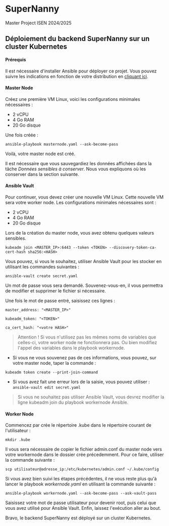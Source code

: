# SuperNanny
Master Project ISEN 2024/2025

## Déploiement du backend SuperNanny sur un cluster Kubernetes

#### Prérequis ####

Il est nécessaire d'installer Ansible pour déployer ce projet. 
Vous pouvez suivre les indications en fonction de votre distribution en [cliquant ici](https://docs.ansible.com/ansible/latest/installation_guide/installation_distros.html).

#### Master Node ####
Créez une première VM Linux, voici les configurations minimales nécessaires : 

- 2 vCPU
- 4 Go RAM 
- 20 Go disque

Une fois créée : 

```ansible-playbook masternode.yaml --ask-become-pass```

Voilà, votre master node est créé. 

Il est nécessaire que vous sauvegardiez les données affichées dans la tâche _Données sensibles à conserver_. Nous vous expliquons où les conserver dans la section suivante. 

#### Ansible Vault ####

Pour continuer, vous devez créer une nouvelle VM Linux. Cette nouvelle VM sera votre worker node. Les configurations minimales nécessaires sont : 
- 2 vCPU
- 4 Go RAM 
- 20 Go disque

Lors de la création du master node, vous avez obtenu quelques valeurs sensibles. 

```kubeadm join <MASTER_IP>:6443 --token <TOKEN> --discovery-token-ca-cert-hash sha256:<HASH>```

Vous pouvez, si vous le souhaitez, utiliser Ansible Vault pour les stocker en utilisant les commandes suivantes : 

```ansible-vault create secret.yaml```

Un mot de passe vous sera demandé. Souvenez-vous-en, il vous permettra de modifier et supprimer le fichier si nécessaire.

Une fois le mot de passe entré, saisissez ces lignes : 

```master_address: "<MASTER_IP>"```

```kubeadm_token: "<TOKEN>"```

```ca_cert_hash: "<votre HASH>"```

> Attention ! Si vous n'utilisez pas les mêmes noms de variables que celles-ci, votre worker node ne fonctionnera pas. Ou bien modifiez l'appel des variables dans le playbook workernode. 

- Si vous ne vous souvenez pas de ces informations, vous pouvez, sur votre master node, taper la commande :

```kubeadm token create --print-join-command```

- Si vous avez fait une erreur lors de la saisie, vous pouvez utiliser : ```ansible-vault edit secret.yaml```

> Si vous ne souhaitez pas utiliser Ansible Vault, vous devrez modifier la ligne kubeadm join du playbook workernode Ansible.

#### Worker Node ####

Commencez par crée le répertoire .kube dans le répertoire courant de l'utilisateur : 

```mkdir .kube```

Il vous sera nécessaire de copier le fichier admin.conf du master node vers votre workernode dans le dossier crée précedemment. Pour ce faire, utiliser la commande suivante : 

```scp utilisateur@adresse_ip:/etc/kubernetes/admin.conf ~/.kube/config```

Si vous avez bien suivi les étapes précédentes, il ne vous reste plus qu'à lancer le playbook _workernode.yaml_ en utilisant la commande suivante : 

```ansible-playbook workernode.yaml --ask-become-pass --ask-vault-pass```

Saisissez votre mot de passe utilisateur pour devenir root, puis celui que vous avez utilisé pour Ansible Vault. Enfin, laissez l'exécution aller au bout. 

Bravo, le backend SuperNanny est déployé sur un cluster Kubernetes.
